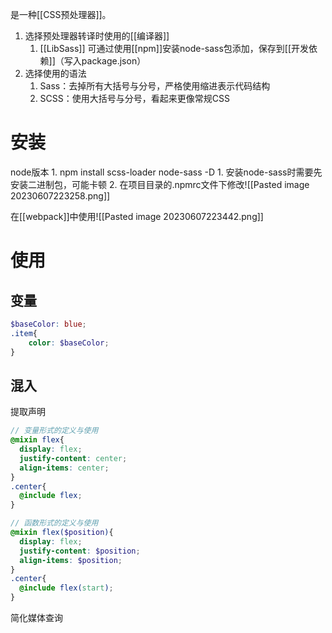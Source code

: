 是一种[[CSS预处理器]]。
1. 选择预处理器转译时使用的[[编译器]] 
	1. [[LibSass]] 可通过使用[[npm]]安装node-sass包添加，保存到[[开发依赖]]（写入package.json）
2. 选择使用的语法
	1. Sass：去掉所有大括号与分号，严格使用缩进表示代码结构
	2. SCSS：使用大括号与分号，看起来更像常规CSS
# 安装
node版本
	1. npm install scss-loader node-sass -D
		1. 安装node-sass时需要先安装二进制包，可能卡顿
		2. 在项目目录的.npmrc文件下修改![[Pasted image 20230607223258.png]]

在[[webpack]]中使用![[Pasted image 20230607223442.png]] 
# 使用
## 变量
```scss
$baseColor: blue;
.item{
	color: $baseColor;
}
```
## 混入
提取声明
```scss
// 变量形式的定义与使用
@mixin flex{
  display: flex;
  justify-content: center;
  align-items: center;
}
.center{
  @include flex; 
}

// 函数形式的定义与使用
@mixin flex($position){
  display: flex;
  justify-content: $position;
  align-items: $position;
}
.center{
  @include flex(start); 
}
```
简化媒体查询
